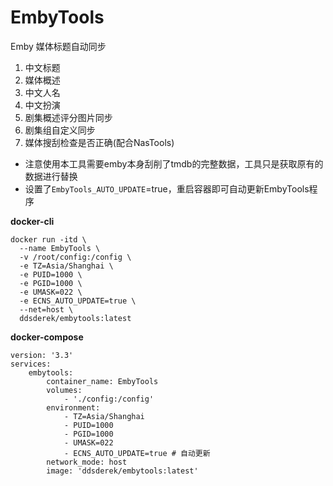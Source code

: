 # EmbyTools

Emby 媒体标题自动同步
1. 中文标题
2. 媒体概述
3. 中文人名
4. 中文扮演
5. 剧集概述评分图片同步
6. 剧集组自定义同步
7. 媒体搜刮检查是否正确(配合NasTools)


*  注意使用本工具需要emby本身刮削了tmdb的完整数据，工具只是获取原有的数据进行替换
*  设置了`EmbyTools_AUTO_UPDATE`=true，重启容器即可自动更新EmbyTools程序

**docker-cli**

```
docker run -itd \
  --name EmbyTools \
  -v /root/config:/config \
  -e TZ=Asia/Shanghai \
  -e PUID=1000 \
  -e PGID=1000 \
  -e UMASK=022 \
  -e ECNS_AUTO_UPDATE=true \
  --net=host \
  ddsderek/embytools:latest
```

**docker-compose**

```
version: '3.3'
services:
    embytools:
        container_name: EmbyTools
        volumes:
            - './config:/config'
        environment:
            - TZ=Asia/Shanghai
            - PUID=1000
            - PGID=1000
            - UMASK=022
            - ECNS_AUTO_UPDATE=true # 自动更新
        network_mode: host
        image: 'ddsderek/embytools:latest'
```
